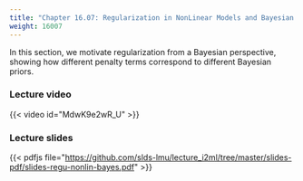 ```yaml
---
title: "Chapter 16.07: Regularization in NonLinear Models and Bayesian Priors"
weight: 16007
---
```

In this section, we motivate regularization from a Bayesian perspective, showing how different penalty terms correspond to different Bayesian priors.

<!--more-->

### Lecture video

{{< video id="MdwK9e2wR_U" >}}

### Lecture slides

{{< pdfjs file="https://github.com/slds-lmu/lecture_i2ml/tree/master/slides-pdf/slides-regu-nonlin-bayes.pdf" >}}
